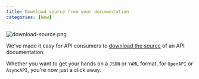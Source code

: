 ```yaml
---
title: Download source from your documentation
categories: [New]
---
```


![download-source.png](/images/updates/download-source.png)

We've made it easy for API consumers to [download the source](https://developers.bump.sh/) of an API documentation.

Whether you want to get your hands on a `JSON` or `YAML` format, for `OpenAPI` or `AsyncAPI`, you're now just a click away.
